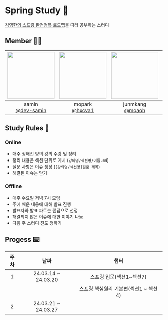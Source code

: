 # Spring Study 🌱
[김영한의 스프링 완전정복 로드맵](https://www.inflearn.com/roadmaps/373)을 따라 공부하는 스터디

## Member 🧑‍💻
|<img src="https://avatars.githubusercontent.com/u/57698180?v=4" width="150" height="150"/>|<img src="https://avatars.githubusercontent.com/u/110738173?v=4" width="150" height="150"/>|<img src="https://avatars.githubusercontent.com/u/50203674?v=4" width="150" height="150"/>|<img src="https://avatars.githubusercontent.com/u/47941251?v=4" width="150" height="150"/>|<img src="https://avatars.githubusercontent.com/u/77660581?v=4" width="150" height="150"/>|
|:-:|:-:|:-:|:-:|:-:|
|samin<br/>[@dev-samin](https://github.com/dev-samin)|mopark<br/>[@hxcva1](https://github.com/hxcva1)|junmkang<br/>[@moaoh](https://github.com/moaoh)|seongtki<br/>[@seongtaekkim](https://github.com/seongtaekkim)|soylee<br/>[@ssoyeong-lee](https://github.com/ssoyeong-lee)|

## Study Rules 🚨
### Online
- 매주 정해진 양의 강의 수강 및 정리
- 정리 내용은 섹션 단위로 게시 (`강의명/섹션명/이름.md`)
- 질문 사항은 이슈 생성 (`[강의명/섹션명]질문 제목`)
- 해결된 이슈는 닫기
### Offline
- 매주 수요일 저녁 7시 모임
- 주에 배운 내용에 대해 발표 진행
- 발표자와 발표 파트는 랜덤으로 선정
- 해결되지 않은 이슈에 대한 이야기 나눔
- 다음 주 스터디 진도 정하기
## Progess ⌨️
|주차|날짜|챕터|
|:-:|:-:|:-:|
|1|24.03.14 ~ 24.03.20|스프링 입문(섹션1~섹션7) 
|||스프링 핵심원리 기본편(섹션1 ~ 섹션4)|
|2|24.03.21 ~ 24.03.27||
